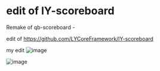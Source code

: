 # edit of lY-scoreboard
Remake of qb-scoreboard - 


edit of https://github.com/LYCoreFramework/lY-scoreboard


my edit
![image](https://user-images.githubusercontent.com/88394932/235263257-5ebe8d9f-c87e-4db2-abd6-a9d6efd53fc4.png)

![image](https://github.com/ItzMuri/qb-scoreboard-css-edit/assets/88394932/6aa50232-54e4-4917-aab2-5f23fb295d82)

